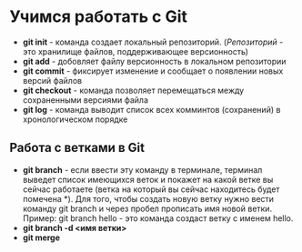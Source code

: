 # Учимся работать с Git

* **git init** - команда создает локальный репозиторий. (*Репозиторий* - это хранилище файлов, поддерживающее версионность)
* **git add** - добовляет файлу версионность в локальном репозитории
 * **git commit** - фиксирует изменение и сообщает о появлении новых версий файлов
* **git checkout** - команда позволяет перемещаться между сохраненными версиями файла
* **git log** - команда выводит список всех комминтов (сохранений) в хронологическом порядке

## Работа с ветками в Git

* **git branch** - если ввести эту команду в терминале, терминал выведет список имеющихся веток и покажет на какой ветке вы сейчас работаете (ветка на который вы сейчас находитесь будет помечена *). Для того, чтобы создать новую ветку нужно вести команду git branch и через пробел прописать имя новой ветки. Пример: git branch hello - это команда создаст ветку с именем hello.
* **git branch -d <имя ветки>**
* **git merge**